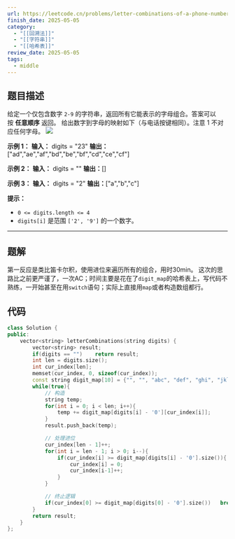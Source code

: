 ```yaml
---
url: https://leetcode.cn/problems/letter-combinations-of-a-phone-number/description
finish_date: 2025-05-05
category:
  - "[[回溯法]]"
  - "[[字符串]]"
  - "[[哈希表]]"
review_date: 2025-05-05
tags:
  - middle
---
```

## 题目描述

给定一个仅包含数字 `2-9` 的字符串，返回所有它能表示的字母组合。答案可以按 **任意顺序** 返回。
给出数字到字母的映射如下（与电话按键相同）。注意 1 不对应任何字母。
![](https://assets.leetcode-cn.com/aliyun-lc-upload/uploads/2021/11/09/200px-telephone-keypad2svg.png)

**示例 1：**
**输入：** digits = "23"
**输出：**["ad","ae","af","bd","be","bf","cd","ce","cf"]

**示例 2：**
**输入：** digits = ""
**输出：**[]

**示例 3：**
**输入：** digits = "2"
**输出：**["a","b","c"]

**提示：**
- `0 <= digits.length <= 4`
- `digits[i]` 是范围 `['2', '9']` 的一个数字。

---
## 题解

第一反应是类比笛卡尔积，使用进位来遍历所有的组合，用时30min。
这次的思路比之前更严谨了，一次AC；时间主要是花在了`digit_map`的哈希表上，写代码不熟练，一开始甚至在用`switch`语句；实际上直接用`map`或者构造数组都行。

## 代码

```cpp
class Solution {
public:
    vector<string> letterCombinations(string digits) {
        vector<string> result;
        if(digits == "")    return result;
        int len = digits.size();
        int cur_index[len];
        memset(cur_index, 0, sizeof(cur_index));
        const string digit_map[10] = {"", "", "abc", "def", "ghi", "jkl", "mno", "pqrs", "tuv", "wxyz"};
        while(true){
            // 构造
            string temp;
            for(int i = 0; i < len; i++){
                temp += digit_map[digits[i] - '0'][cur_index[i]];
            }
            result.push_back(temp);

            // 处理进位
            cur_index[len - 1]++;
            for(int i = len - 1; i > 0; i--){
                if(cur_index[i] >= digit_map[digits[i] - '0'].size()){
                    cur_index[i] = 0;
                    cur_index[i-1]++;
                }
            }

            // 终止逻辑
            if(cur_index[0] >= digit_map[digits[0] - '0'].size())   break;
        }
        return result;
    }
};
```